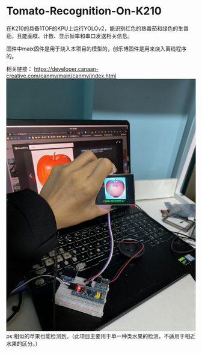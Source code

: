 # Tomato-Recognition-On-K210
在K210的具备1TOF的KPU上运行YOLOv2，能识别红色的熟番茄和绿色的生番茄，且能画框、计数、显示帧率和串口发送相关信息。

固件中maix固件是用于烧入本项目的模型的，创乐博固件是用来烧入离线程序的。

相关链接：
https://developer.canaan-creative.com/canmv/main/canmv/index.html
![效果图](效果图.jfif)
ps:相似的苹果也能检测到。（此项目主要用于单一种类水果的检测，不适用于相近水果的区分。）
